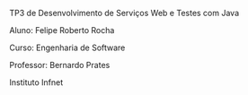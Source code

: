 TP3 de Desenvolvimento de Serviços Web e Testes com Java

Aluno: Felipe Roberto Rocha

Curso: Engenharia de Software

Professor: Bernardo Prates

Instituto Infnet
